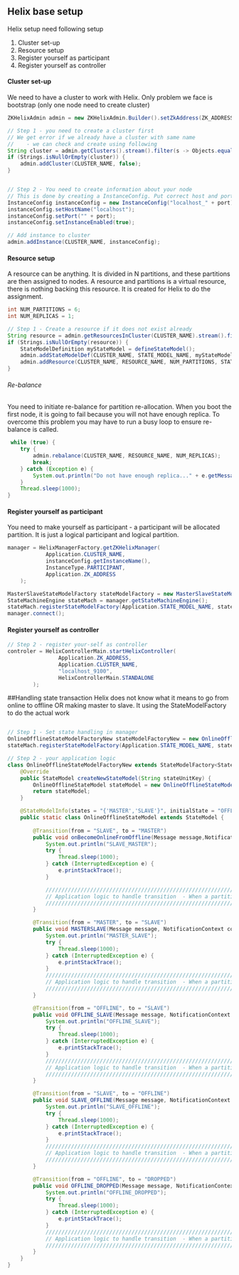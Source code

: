 ## Helix base setup
Helix setup need following setup
1. Cluster set-up
2. Resource setup
3. Register yourself as participant
4. Register yourself as controller

#### Cluster set-up
We need to have a cluster to work with Helix. Only problem we face is bootstrap (only one node need to create cluster)
 
```java
ZKHelixAdmin admin = new ZKHelixAdmin.Builder().setZkAddress(ZK_ADDRESS).build();

// Step 1 - you need to create a cluster first
// We get error if we already have a cluster with same name 
//    - we can check and create using following 
String cluster = admin.getClusters().stream().filter(s -> Objects.equals(s, CLUSTER_NAME)).findFirst().orElse(null);
if (Strings.isNullOrEmpty(cluster)) {
    admin.addCluster(CLUSTER_NAME, false);
}


// Step 2 - You need to create information about your node
// This is done by creating a InstanceConfig. Put correct host and port here.
InstanceConfig instanceConfig = new InstanceConfig("localhost_" + port);
instanceConfig.setHostName("localhost");
instanceConfig.setPort("" + port);
instanceConfig.setInstanceEnabled(true);

// Add instance to cluster
admin.addInstance(CLUSTER_NAME, instanceConfig);

```

#### Resource setup
A resource can be anything. It is divided in N partitions, and these partitions are then assigned to
nodes. A resource and partitions is a virtual resource, there is nothing backing this resource.
It is created for Helix to do the assignment.  
```java
int NUM_PARTITIONS = 6;
int NUM_REPLICAS = 1;

// Step 1 - Create a resource if it does not exist already
String resource = admin.getResourcesInCluster(CLUSTER_NAME).stream().filter(s -> Objects.equals(RESOURCE_NAME, s)).findFirst().orElse(null);
if (Strings.isNullOrEmpty(resource)) {
    StateModelDefinition myStateModel = defineStateModel();   
    admin.addStateModelDef(CLUSTER_NAME, STATE_MODEL_NAME, myStateModel);
    admin.addResource(CLUSTER_NAME, RESOURCE_NAME, NUM_PARTITIONS, STATE_MODEL_NAME, "FULL_AUTO");
}
```

###### Re-balance 
You need to initiate re-balance for partition re-allocation. 
When you boot the first node, it is going to fail because you will not have enough replica. To overcome
this problem you may have to run a busy loop to ensure re-balance is called.
```java
 while (true) {
    try {
        admin.rebalance(CLUSTER_NAME, RESOURCE_NAME, NUM_REPLICAS);
        break;
    } catch (Exception e) {
        System.out.println("Do not have enough replica..." + e.getMessage());
    }
    Thread.sleep(1000);
}
```

#### Register yourself as participant
You need to make yourself as participant - a participant will be allocated partition. It is just a logical
participant and logical partition. 
```java
manager = HelixManagerFactory.getZKHelixManager(
            Application.CLUSTER_NAME,
            instanceConfig.getInstanceName(),
            InstanceType.PARTICIPANT,
            Application.ZK_ADDRESS
    );

MasterSlaveStateModelFactory stateModelFactory = new MasterSlaveStateModelFactory(instanceConfig.getInstanceName());
StateMachineEngine stateMach = manager.getStateMachineEngine();
stateMach.registerStateModelFactory(Application.STATE_MODEL_NAME, stateModelFactoryNew);
manager.connect();
```

#### Register yourself as controller
```java
// Step 2 - register your-self as controller 
controler = HelixControllerMain.startHelixController(
                Application.ZK_ADDRESS,
                Application.CLUSTER_NAME,
                "localhost_9100",
                HelixControllerMain.STANDALONE
        );
``` 

##Handling state transaction 
Helix does not know what it means to go from online to offline OR making master to slave. It using the StateModelFactory
to do the actual work 
```java

// Step 1 - Set state handling in manager
OnlineOfflineStateModelFactoryNew stateModelFactoryNew = new OnlineOfflineStateModelFactoryNew();
stateMach.registerStateModelFactory(Application.STATE_MODEL_NAME, stateModelFactoryNew);

// Step 2 - your application logic
class OnlineOfflineStateModelFactoryNew extends StateModelFactory<StateModel> {
    @Override
    public StateModel createNewStateModel(String stateUnitKey) {
        OnlineOfflineStateModel stateModel = new OnlineOfflineStateModel();
        return stateModel;
    }

    @StateModelInfo(states = "{'MASTER','SLAVE'}", initialState = "OFFLINE")
    public static class OnlineOfflineStateModel extends StateModel {
        
        @Transition(from = "SLAVE", to = "MASTER")
        public void onBecomeOnlineFromOffline(Message message,NotificationContext context) {
            System.out.println("SLAVE_MASTER");
            try {
                Thread.sleep(1000);
            } catch (InterruptedException e) {
                e.printStackTrace();
            }

            ////////////////////////////////////////////////////////////////////////////////////////////////
            // Application logic to handle transition  - When a partition goes to MASTER from SLAVE       //           
            ////////////////////////////////////////////////////////////////////////////////////////////////
        }

        @Transition(from = "MASTER", to = "SLAVE")
        public void MASTERSLAVE(Message message, NotificationContext context) {
            System.out.println("MASTER_SLAVE");
            try {
                Thread.sleep(1000);
            } catch (InterruptedException e) {
                e.printStackTrace();
            }
            ////////////////////////////////////////////////////////////////////////////////////////////////
            // Application logic to handle transition  - When a partition goes to SLAVE from MASTER       //           
            ////////////////////////////////////////////////////////////////////////////////////////////////
        }

        @Transition(from = "OFFLINE", to = "SLAVE")
        public void OFFLINE_SLAVE(Message message, NotificationContext context) {
            System.out.println("OFFLINE_SLAVE");
            try {
                Thread.sleep(1000);
            } catch (InterruptedException e) {
                e.printStackTrace();
            }
            ////////////////////////////////////////////////////////////////////////////////////////////////
            // Application logic to handle transition  - When a partition goes to SLAVE from OFFLINE      //           
            ////////////////////////////////////////////////////////////////////////////////////////////////
        }

        @Transition(from = "SLAVE", to = "OFFLINE")
        public void SLAVE_OFFLINE(Message message, NotificationContext context) {
            System.out.println("SLAVE_OFFLINE");
            try {
                Thread.sleep(1000);
            } catch (InterruptedException e) {
                e.printStackTrace();
            }
            ////////////////////////////////////////////////////////////////////////////////////////////////
            // Application logic to handle transition  - When a partition goes to OFFLINE from SLAVE      //           
            ////////////////////////////////////////////////////////////////////////////////////////////////
        }

        @Transition(from = "OFFLINE", to = "DROPPED")
        public void OFFLINE_DROPPED(Message message, NotificationContext context) {
            System.out.println("OFFLINE_DROPPED");
            try {
                Thread.sleep(1000);
            } catch (InterruptedException e) {
                e.printStackTrace();
            }
            ////////////////////////////////////////////////////////////////////////////////////////////////
            // Application logic to handle transition  - When a partition goes to DROPPED from OFFLINE    //           
            ////////////////////////////////////////////////////////////////////////////////////////////////
        }
    }
}
```
